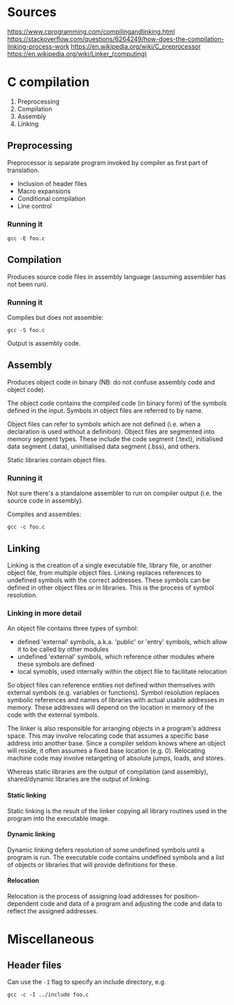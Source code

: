 # Sources

<https://www.cprogramming.com/compilingandlinking.html>
<https://stackoverflow.com/questions/6264249/how-does-the-compilation-linking-process-work>
<https://en.wikipedia.org/wiki/C_preprocessor>
<https://en.wikipedia.org/wiki/Linker_(computing)>

# C compilation

1. Preprocessing
2. Compilation
3. Assembly
4. Linking	

## Preprocessing

Preprocessor is separate program invoked by compiler as first part of translation. 

* Inclusion of header files
* Macro expansions
* Conditional compilation
* Line control

### Running it

`gcc -E foo.c`

## Compilation

Produces source code files in assembly language (assuming assembler has not been run).

### Running it

Compiles but does not assemble:

`gcc -S foo.c`

Output is assembly code.

## Assembly

Produces object code in binary (NB: do not confuse assembly code and object code).

The object code contains the compiled code (in binary form) of the symbols defined in the input. Symbols in object files are referred to by name.

Object files can refer to symbols which are not defined (i.e. when a declaration is used without a definition). Object files are segmented into memory segment types. These include the code segment (.text), initialised data segment (.data), uninitialised data segment (.bss), and others.

Static libraries contain object files.

### Running it

Not sure there's a standalone assembler to run on compiler output (i.e. the source code in assembly).

Compiles and assembles:

`gcc -c foo.c`

## Linking

Linking is the creation of a single executable file, library file, or another object file, from multiple object files. Linking replaces references to undefined symbols with the correct addresses. These symbols can be defined in other object files or in libraries. This is the process of symbol resolution.

### Linking in more detail

An object file contains three types of symbol:

* defined 'external' symbols, a.k.a. 'public' or 'entry' symbols, which allow it to be called by other modules
* undefined 'external' symbols, which reference other modules where these symbols are defined
* local symobls, used internally within the object file to facilitate relocation

So object files can reference entities not defined within themselves with external symbols (e.g. variables or functions). Symbol resolution replaces symbolic references and names of libraries with actual usable addresses in memory. These addresses will depend on the location in memory of the code with the external symbols.

The linker is also responsible for arranging objects in a program's address space. This may involve relocating code that assumes a specific base address into another base. Since a compiler seldom knows where an object will reside, it often assumes a fixed base location (e.g. 0). Relocating machine code may involve retargeting of absolute jumps, loads, and stores.

Whereas static libraries are the output of compilation (and assembly), shared/dynamic libraries are the output of linking.

#### Static linking

Static linking is the result of the linker copying all library routines used in the program into the executable image.

#### Dynamic linking

Dynamic linking defers resolution of some undefined symbols until a program is run. The executable code contains undefined symbols and a list of objects or libraries that will provide definitions for these.

#### Relocation

Relocation is the process of assigning load addresses for position-dependent code and data of a program and adjusting the code and data to reflect the assigned addresses.

# Miscellaneous

## Header files

Can use the `-I` flag to specify an include directory, e.g.

`gcc -c -I ../include foo.c`
